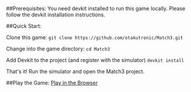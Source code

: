 ##Prerequisites:
You need devkit installed to run this game locally. Please follow the devkit
installation instructions.


##Quick Start:

Clone this game:
`git clone https://github.com/otakutronic/Match3.git`

Change into the game directory:
`cd Match3`

Add Devkit to the project (and register with the simulator)
`devkit install`

That's it! Run the simulator and open the Match3 project.

##Play the Game:
[Play in the
Browser](http://nobooco.sakura.ne.jp/ag/match3/index.html)

